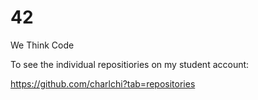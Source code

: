 # 42

We Think Code

To see the individual repositiories on my student account:

https://github.com/charlchi?tab=repositories
